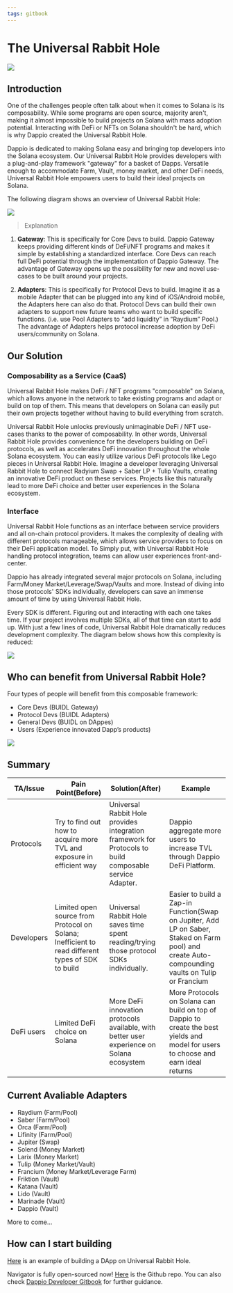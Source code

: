 ```yaml
---
tags: gitbook
---
```


# The Universal Rabbit Hole 


![](https://hackmd.io/_uploads/B1N9TARi5.jpg)


## Introduction
One of the challenges people often talk about when it comes to Solana is its composability. While some programs are open source, majority aren't, making it almost impossible to build projects on Solana with mass adoption potential. Interacting with DeFi or NFTs on Solana shouldn't be hard, which is why Dappio created the Universal Rabbit Hole.

Dappio is dedicated to making Solana easy and bringing top developers into the Solana ecosystem. Our Universal Rabbit Hole provides developers with a plug-and-play framework "gateway" for a basket of Dapps. Versatile enough to accommodate Farm, Vault, money market, and other DeFi needs, Universal Rabbit Hole empowers users to build their ideal projects on Solana.

The following diagram shows an overview of Universal Rabbit Hole:


![](https://hackmd.io/_uploads/Bk6Ti1mgj.png)



> Explanation

1.   **Gateway**: This is specifically for Core Devs to build. Dappio Gateway keeps providing different kinds of DeFi/NFT programs and makes it simple by establishing a standardized interface. Core Devs can reach full DeFi potential through the implementation of Dappio Gateway. The advantage of Gateway opens up the possibility for new and novel use-cases to be built around your projects.

2.   **Adapters**: This is specifically for Protocol Devs to build. Imagine it as a mobile Adapter that can be plugged into any kind of iOS/Android mobile, the Adapters here can also do that. Protocol Devs can build their own adapters to support new future teams who want to build specific functions. (i.e. use Pool Adapters to “add liquidity” in “Raydium” Pool.) The advantage of Adapters helps protocol increase adoption by DeFi users/community on Solana.



## Our Solution

### Composability as a Service (CaaS)

Universal Rabbit Hole makes DeFi / NFT programs "composable" on Solana, which allows anyone in the network to take existing programs and adapt or build on top of them. This means that developers on Solana can easily put their own projects together without having to build everything from scratch. 

Universal Rabbit Hole unlocks previously unimaginable DeFi / NFT use-cases thanks to the power of composability. In other words, Universal Rabbit Hole provides convenience for the developers building on DeFi protocols, as well as accelerates DeFi innovation throughout the whole Solana ecosystem. You can easily utilize various DeFi protocols like Lego pieces in Universal Rabbit Hole. Imagine a developer leveraging Universal Rabbit Hole to connect Radyium Swap + Saber LP + Tulip Vaults, creating an innovative DeFi product on these services. Projects like this naturally lead to more DeFi choice and better user experiences in the Solana ecosystem. 


### Interface
Universal Rabbit Hole functions as an interface between service providers and all on-chain protocol providers. It makes the complexity of dealing with different protocols manageable, which allows service providers to focus on their DeFi application model. To Simply put, with Universal Rabbit Hole handling protocol integration, teams can allow user experiences front-and-center. 

Dappio has already integrated several major protocols on Solana, including Farm/Money Market/Leverage/Swap/Vaults and more. Instead of diving into those protocols' SDKs individually, developers can save an immense amount of time by using Universal Rabbit Hole.

Every SDK is different. Figuring out and interacting with each one takes time. If your project involves multiple SDKs, all of that time can start to add up. With just a few lines of code, Universal Rabbit Hole dramatically reduces development complexity. The diagram below shows how this complexity is reduced:


![](https://hackmd.io/_uploads/Bye2I_QRq.png)


## Who can benefit from Universal Rabbit Hole?

Four types of people will benefit from this composable framework:

- Core Devs (BUIDL Gateway)
- Protocol Devs (BUIDL Adapters)
- General Devs (BUIDL on DAppes)
- Users (Experience innovated Dapp’s products)

![](https://hackmd.io/_uploads/SJrZleQgs.jpg)

## Summary 

| TA/Issue |Pain Point(Before)|Solution(After)|Example| 
| - | - | - | - | 
|Protocols|Try to find out how to acquire more TVL and exposure in efficient way| Universal Rabbit Hole provides integration framework for Protocols to build composable service Adapter. | Dappio aggregate more users to increase TVL through Dappio DeFi Platform. | 
|Developers|Limited open source from Protocol on Solana; Inefficient to read different types of SDK to build| Universal Rabbit Hole saves time spent reading/trying those protocol SDKs individually. | Easier to build a Zap-in Function(Swap on Jupiter, Add LP on Saber, Staked on Farm pool) and create Auto-compounding vaults on Tulip or Francium | 
|DeFi users| Limited DeFi choice on Solana| More DeFi innovation protocols available, with better user experience on Solana ecosystem |More Protocols on Solana can build on top of Dappio to create the best yields and model for users to choose and earn ideal returns | 



## Current Avaliable Adapters
- Raydium (Farm/Pool)
- Saber (Farm/Pool)
- Orca (Farm/Pool)
- Lifinity (Farm/Pool)
- Jupiter (Swap)
- Solend (Money Market)
- Larix (Money Market)
- Tulip (Money Market/Vault)
- Francium (Money Market/Leverage Farm)
- Friktion (Vault)
- Katana (Vault)
- Lido (Vault)
- Marinade (Vault)
- Dappio (Vault)

More to come...



## How can I start building

[Here](https://github.com/DappioWonderland/universal-rabbit-hole-example) is an example of building a DApp on Universal Rabbit Hole.

Navigator is fully open-sourced now! [Here](https://github.com/DappioWonderland/navigator) is the Github repo. You can also check [Dappio Developer Gitbook](https://docs.dappio.xyz/) for further guidance.






